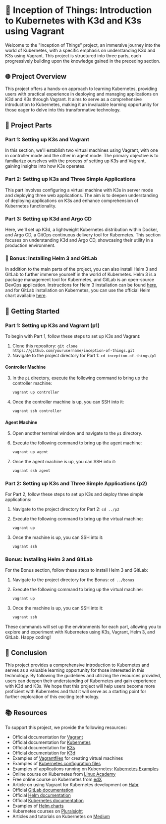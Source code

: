 # 🚀 Inception of Things: Introduction to Kubernetes with K3d and K3s using Vagrant

Welcome to the "Inception of Things" project, an immersive journey into the world of Kubernetes, with a specific emphasis on understanding K3d and K3s using Vagrant. This project is structured into three parts, each progressively building upon the knowledge gained in the preceding section.

## 🌐 Project Overview

This project offers a hands-on approach to learning Kubernetes, providing users with practical experience in deploying and managing applications on K3d and K3s through Vagrant. It aims to serve as a comprehensive introduction to Kubernetes, making it an invaluable learning opportunity for those eager to delve into this transformative technology.

## 🔧 Project Parts

### Part 1: Setting up K3s and Vagrant

In this section, we'll establish two virtual machines using Vagrant, with one in controller mode and the other in agent mode. The primary objective is to familiarize ourselves with the process of setting up K3s and Vagrant, gaining insights into how K3s operates.

### Part 2: Setting up K3s and Three Simple Applications

This part involves configuring a virtual machine with K3s in server mode and deploying three web applications. The aim is to deepen understanding of deploying applications on K3s and enhance comprehension of Kubernetes functionality.

### Part 3: Setting up K3d and Argo CD

Here, we'll set up K3d, a lightweight Kubernetes distribution within Docker, and Argo CD, a GitOps continuous delivery tool for Kubernetes. This section focuses on understanding K3d and Argo CD, showcasing their utility in a production environment.

### 🎁 Bonus: Installing Helm 3 and GitLab

In addition to the main parts of the project, you can also install Helm 3 and GitLab to further immerse yourself in the world of Kubernetes. Helm 3 is a package management tool for Kubernetes, and GitLab is an open-source DevOps application. Instructions for Helm 3 installation can be found [here](https://helm.sh/docs/intro/install/), and for GitLab installation on Kubernetes, you can use the official Helm chart available [here](https://gitlab.com/gitlab-org/charts/gitlab/).

## 🚧 Getting Started

### Part 1: Setting up K3s and Vagrant (p1)

To begin with Part 1, follow these steps to set up K3s and Vagrant:

1. Clone this repository: `git clone https://github.com/yourusername/inception-of-things.git`
2. Navigate to the project directory for Part 1: `cd inception-of-things/p1`

#### Controller Machine

3. In the `p1` directory, execute the following command to bring up the controller machine:

    ```bash
    vagrant up controller
    ```

4. Once the controller machine is up, you can SSH into it:

    ```bash
    vagrant ssh controller
    ```

#### Agent Machine

5. Open another terminal window and navigate to the `p1` directory.

6. Execute the following command to bring up the agent machine:

    ```bash
    vagrant up agent
    ```

7. Once the agent machine is up, you can SSH into it:

    ```bash
    vagrant ssh agent
    ```

### Part 2: Setting up K3s and Three Simple Applications (p2)

For Part 2, follow these steps to set up K3s and deploy three simple applications:

1. Navigate to the project directory for Part 2: `cd ../p2`

2. Execute the following command to bring up the virtual machine:

    ```bash
    vagrant up
    ```

3. Once the machine is up, you can SSH into it:

    ```bash
    vagrant ssh
    ```

### Bonus: Installing Helm 3 and GitLab

For the Bonus section, follow these steps to install Helm 3 and GitLab:

1. Navigate to the project directory for the Bonus: `cd ../bonus`

2. Execute the following command to bring up the virtual machine:

    ```bash
    vagrant up
    ```

3. Once the machine is up, you can SSH into it:

    ```bash
    vagrant ssh
    ```

These commands will set up the environments for each part, allowing you to explore and experiment with Kubernetes using K3s, Vagrant, Helm 3, and GitLab. Happy coding!

## 🏁 Conclusion

This project provides a comprehensive introduction to Kubernetes and serves as a valuable learning opportunity for those interested in this technology. By following the guidelines and utilizing the resources provided, users can deepen their understanding of Kubernetes and gain experience with K3d and K3s. We hope that this project will help users become more proficient with Kubernetes and that it will serve as a starting point for further exploration of this exciting technology.

## 📚 Resources

To support this project, we provide the following resources:

- Official documentation for [Vagrant](https://www.vagrantup.com/docs/)
- Official documentation for [Kubernetes](https://kubernetes.io/docs/)
- Official documentation for [K3s](https://rancher.com/docs/k3s/latest/en/)
- Official documentation for [K3d](https://k3d.io/)
- Examples of [Vagrantfiles](https://github.com/hashicorp/vagrant/tree/master/examples) for creating virtual machines
- Examples of [Kubernetes configuration files](https://github.com/kubernetes/examples)
- Examples of applications running on Kubernetes: [Kubernetes Examples](https://github.com/kubernetes/examples/tree/master/staging)
- Online course on Kubernetes from [Linux Academy](https://linuxacademy.com/course/kubernetes-essentials/)
- Free online course on Kubernetes from [edX](https://www.edx.org/course/introduction-to-kubernetes)
- Article on using Vagrant for Kubernetes development on [Habr](https://habr.com/ru/company/flant/blog/331524/)
- Official [GitLab documentation](https://docs.gitlab.com/)
- Official [Helm documentation](https://helm.sh/docs/)
- Official [Kubernetes documentation](https://kubernetes.io/docs/)
- Examples of [Helm charts](https://artifacthub.io/)
- Kubernetes courses on [Pluralsight](https://www.pluralsight.com/browse/kubernetes)
- Articles and tutorials on Kubernetes on [Medium](https://medium.com/tag/kubernetes)
